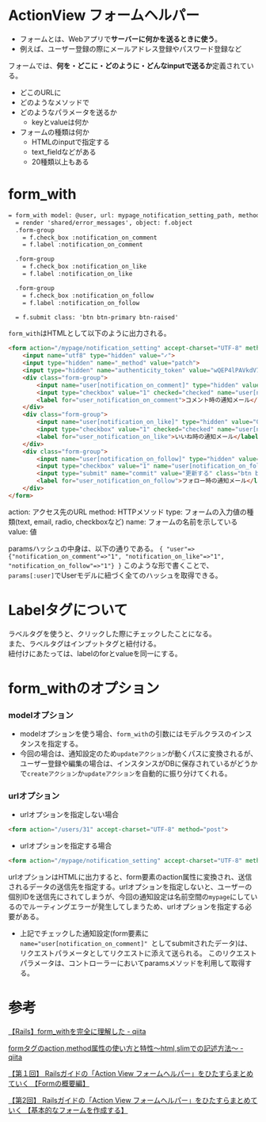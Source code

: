 # ActionView フォームヘルパー

- フォームとは、Webアプリで**サーバーに何かを送るときに使う**。
- 例えば、ユーザー登録の際にメールアドレス登録やパスワード登録など

フォームでは、**何を・どこに・どのように・どんなinputで送るか**定義されている。
- どこのURLに
- どのようなメソッドで
- どのようなパラメータを送るか
  - keyとvalueは何か
- フォームの種類は何か
  - HTMLのinputで指定する
  - text_fieldなどがある
  - 20種類以上もある

# form_with

```html
= form_with model: @user, url: mypage_notification_setting_path, method: :patch, local: true do |f|
  = render 'shared/error_messages', object: f.object
  .form-group
    = f.check_box :notification_on_comment
    = f.label :notification_on_comment

  .form-group
    = f.check_box :notification_on_like
    = f.label :notification_on_like

  .form-group
    = f.check_box :notification_on_follow
    = f.label :notification_on_follow

  = f.submit class: 'btn btn-primary btn-raised'

```
`form_with`はHTMLとして以下のように出力される。
```html
<form action="/mypage/notification_setting" accept-charset="UTF-8" method="post">
    <input name="utf8" type="hidden" value="✓">
    <input type="hidden" name="_method" value="patch">
    <input type="hidden" name="authenticity_token" value="wQEP4lPAVkdV7MNomZOODoQIfiBbcrNd5+B2N1mNxvqylMgzr1KvxuQ2bFtAOsNlx+TGQ9WWGtebS+C/+56esA==">
    <div class="form-group">
        <input name="user[notification_on_comment]" type="hidden" value="0">
        <input type="checkbox" value="1" checked="checked" name="user[notification_on_comment]" id="user_notification_on_comment">
        <label for="user_notification_on_comment">コメント時の通知メール</label>
    </div>
    <div class="form-group">
        <input name="user[notification_on_like]" type="hidden" value="0">
        <input type="checkbox" value="1" checked="checked" name="user[notification_on_like]" id="user_notification_on_like">
        <label for="user_notification_on_like">いいね時の通知メール</label>
    </div>
    <div class="form-group">
        <input name="user[notification_on_follow]" type="hidden" value="0">
        <input type="checkbox" value="1" name="user[notification_on_follow]" id="user_notification_on_follow">
        <input type="submit" name="commit" value="更新する" class="btn btn-primary btn-raised" data-disable-with="更新する">
        <label for="user_notification_on_follow">フォロー時の通知メール</label>
    </div>
</form>
```
action: アクセス先のURL
method: HTTPメソッド
type: フォームの入力値の種類(text, email, radio, checkboxなど)
name: フォームの名前を示している
value: 値

paramsハッシュの中身は、以下の通りである。
`{ "user"=>{"notification_on_comment"=>"1", "notification_on_like"=>"1", "notification_on_follow"=>"1"} }`
このような形で書くことで、`params[:user]`でUserモデルに紐づく全てのハッシュを取得できる。

# Labelタグについて
ラベルタグを使うと、クリックした際にチェックしたことになる。  
また、ラベルタグはインプットタグと紐付ける。  
紐付けにあたっては、labelのforとvalueを同一にする。

# form_withのオプション

### modelオプション

- modelオプションを使う場合、`form_with`の引数にはモデルクラスのインスタンスを指定する。
- 今回の場合は、通知設定のため`updateアクション`が動くパスに変換されるが、ユーザー登録や編集の場合は、インスタンスがDBに保存されているがどうかで`createアクション`か`updateアクション`を自動的に振り分けてくれる。

### urlオプション
- urlオプションを指定しない場合
```html
<form action="/users/31" accept-charset="UTF-8" method="post">
```
- urlオプションを指定する場合
```html
<form action="/mypage/notification_setting" accept-charset="UTF-8" method="post">
```
urlオプションはHTMLに出力すると、form要素のaction属性に変換され、送信されるデータの送信先を指定する。urlオプションを指定しないと、ユーザーの個別IDを送信先にされてしまうが、今回の通知設定は名前空間の`mypage`にしているのでルーティングエラーが発生してしまうため、urlオプションを指定する必要がある。
- 上記でチェックした通知設定(form要素に`name="user[notification_on_comment]" `としてsubmitされたデータ)は、リクエストパラメータとしてリクエストに添えて送られる。
  このリクエストパラメータは、コントローラーにおいてparamsメソッドを利用して取得する。

# 参考

[【Rails】form_withを完全に理解した - qiita](https://qiita.com/beanzou/items/e4448b8f84b2de63f770)

[formタグのaction,method属性の使い方と特性〜html,slimでの記述方法〜 - qiita](https://qiita.com/mikuhonda/items/f3126380d3340f3d8a2b)

[【第１回】 Railsガイドの「Action View フォームヘルパー」をひたすらまとめていく 【Formの概要編】](https://tech-essentials.work/course_outputs/201)

[【第2回】 Railsガイドの「Action View フォームヘルパー」をひたすらまとめていく 【基本的なフォームを作成する】](https://tech-essentials.work/course_outputs/202)

